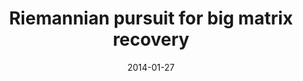 ---
title: "Riemannian pursuit for big matrix recovery"
collection: aboutme
permalink: /publication/Riemannian
date: 2014-01-27
venue: "ICML"
city: 
state: ""
thumbnail: "masktrack.png"
teaser : 
authors: "Mingkui Tan, Ivor W Tsang, Li Wang, Bart Vandereycken, Sinno Jialin Pan"
bibtex: Riemannian.txt
uri: http://proceedings.mlr.press/v32/tan14.pdf
arxiv: 
project: 
source:
poster: 
data:
---